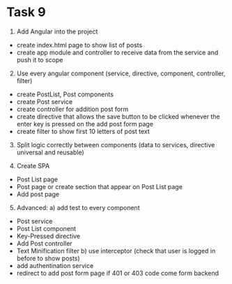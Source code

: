 # Task 9

1) Add Angular into the project
- create index.html page to show list of posts
- create app module and controller to receive data from the service and push it to scope

2) Use every angular component (service, directive, component, controller, filter)
- create PostList, Post components
- create Post service
- create controller for addition post form
- create directive that allows the save button to be clicked whenever the enter key is pressed on the add post form page
- create filter to show first 10 letters of post text

3) Split logic correctly between components (data to services,  directive universal and reusable)

4) Create SPA 
- Post List page
- Post page or create section that appear on Post List page
- Add post page

5) Advanced:
a) add test to every component
- Post service
- Post List component
- Key-Pressed directive
- Add Post controller
- Text Minification filter
b) use interceptor (check that user is logged in before to show posts)
- add authentination service
- redirect to add post form page if 401 or 403 code come form backend